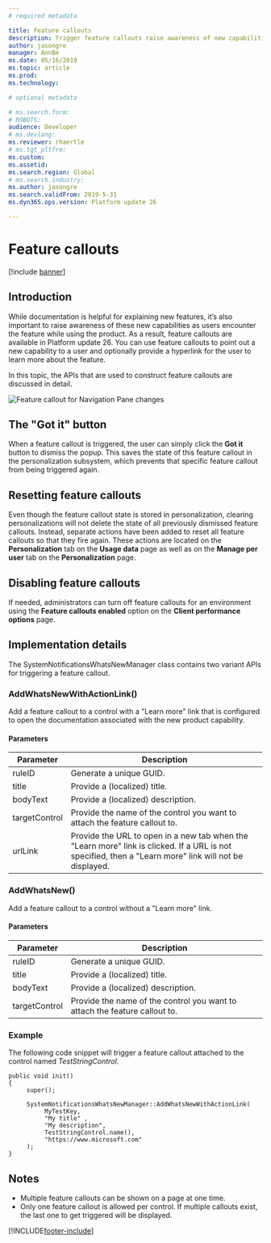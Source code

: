 ```yaml
---
# required metadata

title: Feature callouts
description: Trigger feature callouts raise awareness of new capabilities to users.
author: jasongre
manager: AnnBe
ms.date: 05/16/2019
ms.topic: article
ms.prod: 
ms.technology: 

# optional metadata

# ms.search.form: 
# ROBOTS: 
audience: Developer
# ms.devlang: 
ms.reviewer: rhaertle
# ms.tgt_pltfrm: 
ms.custom: 
ms.assetid:
ms.search.region: Global
# ms.search.industry: 
ms.author: jasongre
ms.search.validFrom: 2019-5-31
ms.dyn365.ops.version: Platform update 26

---
```


# Feature callouts

[!include [banner](../includes/banner.md)]


## Introduction
While documentation is helpful for explaining new features, it’s also important to raise awareness of these new capabilities as users encounter the feature while using the product. As a result, feature callouts are available in Platform update 26. You can use feature callouts to point out a new capability to a user and optionally provide a hyperlink for the user to learn more about the feature. 

In this topic, the APIs that are used to construct feature callouts are discussed in detail.   

![Feature callout for Navigation Pane changes](./media/cli_featureCallout_noLink.png "Feature callout for Navigation Pane changes released in Platform update 22")
  
## The "Got it" button
When a feature callout is triggered, the user can simply click the **Got it** button to dismiss the popup. This saves the state of this feature callout in the personalization subsystem, which prevents that specific feature callout from being triggered again. 

## Resetting feature callouts
Even though the feature callout state is stored in personalization, clearing personalizations will not delete the state of all previously dismissed feature callouts. Instead, separate actions have been added to reset all feature callouts so that they fire again. These actions are located on the **Personalization** tab on the **Usage data** page as well as on the **Manage per user** tab on the **Personalization** page.   

## Disabling feature callouts 
If needed, administrators can turn off feature callouts for an environment using the **Feature callouts enabled** option on the **Client performance options** page. 
  
## Implementation details
The SystemNotificationsWhatsNewManager class contains two variant APIs for triggering a feature callout. 

### AddWhatsNewWithActionLink() 
Add a feature callout to a control with a "Learn more" link that is configured to open the documentation associated with the new product capability.  

#### Parameters

| Parameter     | Description                                                               |
|---------------|---------------------------------------------------------------------------|
| ruleID        | Generate a unique GUID.                                                    | 
| title         | Provide a (localized) title.                                               | 
| bodyText      | Provide a (localized) description.                                         | 
| targetControl | Provide the name of the control you want to attach the feature callout to. | 
| urlLink       | Provide the URL to open in a new tab when the "Learn more" link is clicked. If a URL is not specified, then a "Learn more" link will not be displayed. |


### AddWhatsNew() 
Add a feature callout to a control without a "Learn more" link. 

#### Parameters

| Parameter     | Description                                                               |
|---------------|---------------------------------------------------------------------------|
| ruleID        | Generate a unique GUID.                                                    | 
| title         | Provide a (localized) title.                                               | 
| bodyText      | Provide a (localized) description.                                         | 
| targetControl | Provide the name of the control you want to attach the feature callout to. | 

### Example
The following code snippet will trigger a feature callout attached to the control named *TestStringControl*.  

```xpp
public void init() 
{
     super(); 
     
     SystemNotificationsWhatsNewManager::AddWhatsNewWithActionLink(
          MyTestKey, 
          "My title" , 
          "My description", 
          TestStringControl.name(), 
          "https://www.microsoft.com"
     );
}
```

## Notes
-  Multiple feature callouts can be shown on a page at one time.
-  Only one feature callout is allowed per control. If multiple callouts exist, the last one to get triggered will be displayed.


[!INCLUDE[footer-include](../../../includes/footer-banner.md)]